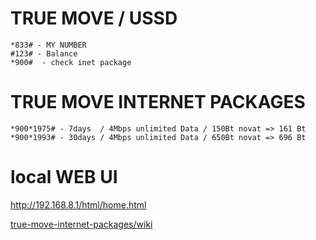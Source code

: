 # TRUE MOVE / USSD 

    *833# - MY NUMBER
    #123# - Balance
    *900#  - check inet package

# TRUE MOVE INTERNET PACKAGES

    *900*1975# - 7days  / 4Mbps unlimited Data / 150Bt novat => 161 Bt
    *900*1993# - 30days / 4Mbps unlimited Data / 650Bt novat => 696 Bt

# local WEB UI 

http://192.168.8.1/html/home.html

[true-move-internet-packages/wiki](https://github.com/hyphop/true-move-internet-packages/wiki)
